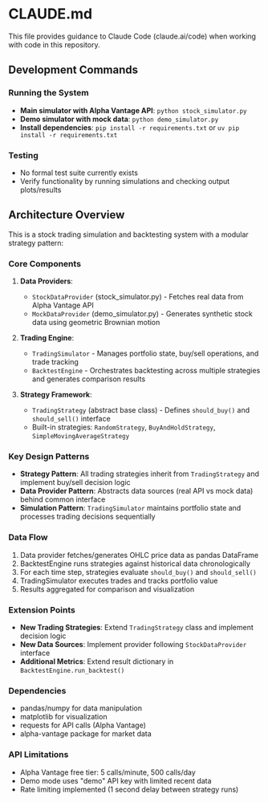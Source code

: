 # CLAUDE.md

This file provides guidance to Claude Code (claude.ai/code) when working with code in this repository.

## Development Commands

### Running the System
- **Main simulator with Alpha Vantage API**: `python stock_simulator.py`
- **Demo simulator with mock data**: `python demo_simulator.py`
- **Install dependencies**: `pip install -r requirements.txt` or `uv pip install -r requirements.txt`

### Testing
- No formal test suite currently exists
- Verify functionality by running simulations and checking output plots/results

## Architecture Overview

This is a stock trading simulation and backtesting system with a modular strategy pattern:

### Core Components
1. **Data Providers**: 
   - `StockDataProvider` (stock_simulator.py) - Fetches real data from Alpha Vantage API
   - `MockDataProvider` (demo_simulator.py) - Generates synthetic stock data using geometric Brownian motion

2. **Trading Engine**:
   - `TradingSimulator` - Manages portfolio state, buy/sell operations, and trade tracking
   - `BacktestEngine` - Orchestrates backtesting across multiple strategies and generates comparison results

3. **Strategy Framework**:
   - `TradingStrategy` (abstract base class) - Defines `should_buy()` and `should_sell()` interface
   - Built-in strategies: `RandomStrategy`, `BuyAndHoldStrategy`, `SimpleMovingAverageStrategy`

### Key Design Patterns
- **Strategy Pattern**: All trading strategies inherit from `TradingStrategy` and implement buy/sell decision logic
- **Data Provider Pattern**: Abstracts data sources (real API vs mock data) behind common interface
- **Simulation Pattern**: `TradingSimulator` maintains portfolio state and processes trading decisions sequentially

### Data Flow
1. Data provider fetches/generates OHLC price data as pandas DataFrame
2. BacktestEngine runs strategies against historical data chronologically
3. For each time step, strategies evaluate `should_buy()` and `should_sell()`
4. TradingSimulator executes trades and tracks portfolio value
5. Results aggregated for comparison and visualization

### Extension Points
- **New Trading Strategies**: Extend `TradingStrategy` class and implement decision logic
- **New Data Sources**: Implement provider following `StockDataProvider` interface
- **Additional Metrics**: Extend result dictionary in `BacktestEngine.run_backtest()`

### Dependencies
- pandas/numpy for data manipulation
- matplotlib for visualization
- requests for API calls (Alpha Vantage)
- alpha-vantage package for market data

### API Limitations
- Alpha Vantage free tier: 5 calls/minute, 500 calls/day
- Demo mode uses "demo" API key with limited recent data
- Rate limiting implemented (1 second delay between strategy runs)